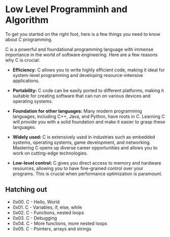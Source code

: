 # Low Level Programminh and Algorithm
To get you started on the right foot, here is a few things you need to know about C programming.

C is a powerful and foundational programming language with immense importance in the world of software engineering. Here are a few reasons why C is crucial:

- **Efficiency:** C allows you to write highly efficient code, making it ideal for system-level programming and developing resource-intensive applications.

- **Portability:** C code can be easily ported to different platforms, making it suitable for creating software that can run on various devices and operating systems.

- **Foundation for other languages:** Many modern programming languages, including C++, Java, and Python, have roots in C. Learning C will provide you with a solid foundation and make it easier to grasp these languages.

- **Widely used:** C is extensively used in industries such as embedded systems, operating systems, game development, and networking. Mastering C opens up diverse career opportunities and allows you to work on cutting-edge technologies.

- **Low-level control:** C gives you direct access to memory and hardware resources, allowing you to have fine-grained control over your programs. This is crucial when performance optimization is paramount.
## Hatching out
- 0x00. C - Hello, World 
- 0x01. C - Variables, if, else, while 
- 0x02. C - Functions, nested loops 
- 0x03. C - Debugging 
- 0x04. C - More functions, more nested loops 
- 0x05. C - Pointers, arrays and strings 
